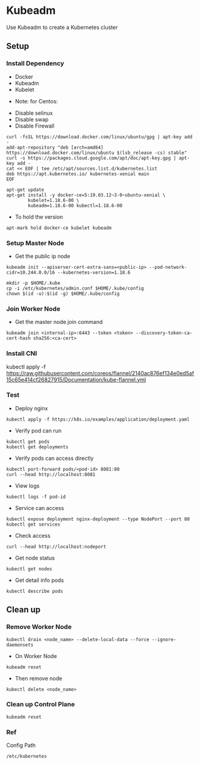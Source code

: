 # Kubeadm

Use Kubeadm to create a Kubernetes cluster

## Setup

### Install Dependency

- Docker
- Kubeadm
- Kubelet

* Note: for Centos:

- Disable selinux
- Disable swap
- Disable Firewall


```
curl -fsSL https://download.docker.com/linux/ubuntu/gpg | apt-key add -
add-apt-repository "deb [arch=amd64] https://download.docker.com/linux/ubuntu $(lsb_release -cs) stable"
curl -s https://packages.cloud.google.com/apt/doc/apt-key.gpg | apt-key add -
cat << EOF | tee /etc/apt/sources.list.d/kubernetes.list
deb https://apt.kubernetes.io/ kubernetes-xenial main
EOF
```

```
apt-get update
apt-get install -y docker-ce=5:19.03.12~3-0~ubuntu-xenial \
        kubelet=1.18.6-00 \
        kubeadm=1.18.6-00 kubectl=1.18.6-00
```

- To hold the version

```
apt-mark hold docker-ce kubelet kubeadm
```

### Setup Master Node
 
- Get the public ip node

```
kubeadm init --apiserver-cert-extra-sans=<public-ip> --pod-network-cidr=10.244.0.0/16 --kubernetes-version=1.18.6
```

```
mkdir -p $HOME/.kube
cp -i /etc/kubernetes/admin.conf $HOME/.kube/config
chown $(id -u):$(id -g) $HOME/.kube/config
```

### Join Worker Node

- Get the master node join command

```
kubeadm join <internal-ip>:6443 --token <token> --discovery-token-ca-cert-hash sha256:<ca-cert>
```

### Install CNI

kubectl apply -f https://raw.githubusercontent.com/coreos/flannel/2140ac876ef134e0ed5af15c65e414cf26827915/Documentation/kube-flannel.yml

### Test

- Deploy nginx

```
kubectl apply -f https://k8s.io/examples/application/deployment.yaml
```

- Verify pod can run

```
kubectl get pods
kubectl get deployments
```

- Verify pods can access directly

```
kubectl port-forward pods/<pod-id> 8081:80
curl --head http://localhost:8081
```

- View logs

```
kubectl logs -f pod-id
```

- Service can access

```
kubectl expose deployment nginx-deployment --type NodePort --port 80
kubectl get services
```

- Check access

```
curl --head http://localhost:nodeport
```

- Get node status

```
kubectl get nodes
```

- Get detail info pods

```
kubectl describe pods
```

## Clean up

### Remove Worker Node

```
kubectl drain <node_name> --delete-local-data --force --ignore-daemonsets
```

- On Worker Node

```
kubeadm reset
```

- Then remove node

```
kubectl delete <node_name>
```

### Clean up Control Plane

```
kubeadm reset
```


### Ref

Config Path

```
/etc/kubernetes
```